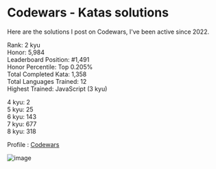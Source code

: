 # Codewars - Katas solutions

Here are the solutions I post on Codewars, I've been active since 2022.

Rank: 2 kyu  
Honor: 5,984  
Leaderboard Position: #1,491  
Honor Percentile: Top 0.205%  
Total Completed Kata: 1,358  
Total Languages Trained: 12  
Highest Trained: JavaScript (3 kyu)

4 kyu: 2  
5 kyu: 25  
6 kyu: 143  
7 kyu: 677  
8 kyu: 318  

Profile : [Codewars](https://www.codewars.com/users/Sancti0n)

![image](https://www.codewars.com/users/Sancti0n/badges/large)